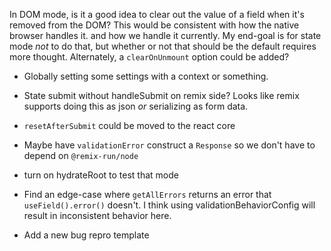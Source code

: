 In DOM mode, is it a good idea to clear out the value of a field when it's removed from the DOM?
This would be consistent with how the native browser handles it. and how we handle it currently.
My end-goal is for state mode _not_ to do that, but whether or not that should be the default requires more thought.
Alternately, a `clearOnUnmount` option could be added?

- Globally setting some settings with a context or something.
- State submit without handleSubmit on remix side? Looks like remix supports doing this as json _or_ serializing as form data.
- `resetAfterSubmit` could be moved to the react core
- Maybe have `validationError` construct a `Response` so we don't have to depend on `@remix-run/node`
- turn on hydrateRoot to test that mode

- Find an edge-case where `getAllErrors` returns an error that `useField().error()` doesn't.
  I think using validationBehaviorConfig will result in inconsistent behavior here.

- Add a new bug repro template
